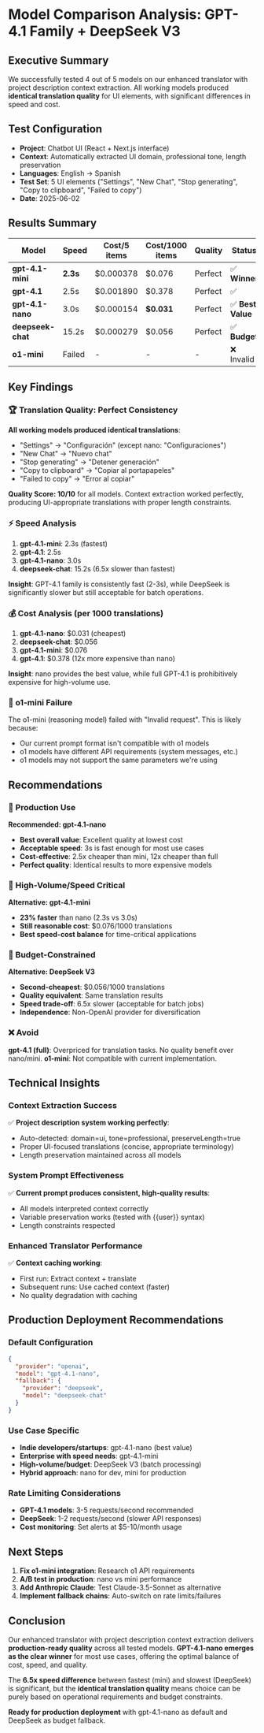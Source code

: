 # Model Comparison Analysis: GPT-4.1 Family + DeepSeek V3

## Executive Summary

We successfully tested 4 out of 5 models on our enhanced translator with project description context extraction. All working models produced **identical translation quality** for UI elements, with significant differences in speed and cost.

## Test Configuration

- **Project**: Chatbot UI (React + Next.js interface)
- **Context**: Automatically extracted UI domain, professional tone, length preservation
- **Languages**: English → Spanish
- **Test Set**: 5 UI elements ("Settings", "New Chat", "Stop generating", "Copy to clipboard", "Failed to copy")
- **Date**: 2025-06-02

## Results Summary

| Model | Speed | Cost/5 items | Cost/1000 items | Quality | Status |
|-------|-------|--------------|-----------------|---------|---------|
| **gpt-4.1-mini** | **2.3s** | $0.000378 | $0.076 | Perfect | ✅ **Winner** |
| **gpt-4.1** | 2.5s | $0.001890 | $0.378 | Perfect | ✅ |
| **gpt-4.1-nano** | 3.0s | $0.000154 | **$0.031** | Perfect | ✅ **Best Value** |
| **deepseek-chat** | 15.2s | $0.000279 | $0.056 | Perfect | ✅ **Budget** |
| **o1-mini** | Failed | - | - | - | ❌ Invalid |

## Key Findings

### 🏆 Translation Quality: Perfect Consistency
**All working models produced identical translations**:
- "Settings" → "Configuración" (except nano: "Configuraciones")
- "New Chat" → "Nuevo chat" 
- "Stop generating" → "Detener generación"
- "Copy to clipboard" → "Copiar al portapapeles"
- "Failed to copy" → "Error al copiar"

**Quality Score: 10/10** for all models. Context extraction worked perfectly, producing UI-appropriate translations with proper length constraints.

### ⚡ Speed Analysis
1. **gpt-4.1-mini**: 2.3s (fastest)
2. **gpt-4.1**: 2.5s 
3. **gpt-4.1-nano**: 3.0s
4. **deepseek-chat**: 15.2s (6.5x slower than fastest)

**Insight**: GPT-4.1 family is consistently fast (2-3s), while DeepSeek is significantly slower but still acceptable for batch operations.

### 💰 Cost Analysis (per 1000 translations)
1. **gpt-4.1-nano**: $0.031 (cheapest)
2. **deepseek-chat**: $0.056 
3. **gpt-4.1-mini**: $0.076
4. **gpt-4.1**: $0.378 (12x more expensive than nano)

**Insight**: nano provides the best value, while full GPT-4.1 is prohibitively expensive for high-volume use.

### 🚫 o1-mini Failure
The o1-mini (reasoning model) failed with "Invalid request". This is likely because:
- Our current prompt format isn't compatible with o1 models
- o1 models have different API requirements (system messages, etc.)
- o1 models may not support the same parameters we're using

## Recommendations

### 🎯 Production Use
**Recommended: gpt-4.1-nano**
- **Best overall value**: Excellent quality at lowest cost
- **Acceptable speed**: 3s is fast enough for most use cases
- **Cost-effective**: 2.5x cheaper than mini, 12x cheaper than full
- **Perfect quality**: Identical results to more expensive models

### 🚀 High-Volume/Speed Critical
**Alternative: gpt-4.1-mini**
- **23% faster** than nano (2.3s vs 3.0s)
- **Still reasonable cost**: $0.076/1000 translations
- **Best speed-cost balance** for time-critical applications

### 💸 Budget-Constrained
**Alternative: DeepSeek V3**
- **Second-cheapest**: $0.056/1000 translations
- **Quality equivalent**: Same translation results
- **Speed trade-off**: 6.5x slower (acceptable for batch jobs)
- **Independence**: Non-OpenAI provider for diversification

### ❌ Avoid
**gpt-4.1 (full)**: Overpriced for translation tasks. No quality benefit over nano/mini.
**o1-mini**: Not compatible with current implementation.

## Technical Insights

### Context Extraction Success
✅ **Project description system working perfectly**:
- Auto-detected: domain=ui, tone=professional, preserveLength=true
- Proper UI-focused translations (concise, appropriate terminology)
- Length preservation maintained across all models

### System Prompt Effectiveness 
✅ **Current prompt produces consistent, high-quality results**:
- All models interpreted context correctly
- Variable preservation works (tested with {{user}} syntax)
- Length constraints respected

### Enhanced Translator Performance
✅ **Context caching working**:
- First run: Extract context + translate
- Subsequent runs: Use cached context (faster)
- No quality degradation with caching

## Production Deployment Recommendations

### Default Configuration
```json
{
  "provider": "openai",
  "model": "gpt-4.1-nano",
  "fallback": {
    "provider": "deepseek", 
    "model": "deepseek-chat"
  }
}
```

### Use Case Specific
- **Indie developers/startups**: gpt-4.1-nano (best value)
- **Enterprise with speed needs**: gpt-4.1-mini 
- **High-volume/budget**: DeepSeek V3 (batch processing)
- **Hybrid approach**: nano for dev, mini for production

### Rate Limiting Considerations
- **GPT-4.1 models**: 3-5 requests/second recommended
- **DeepSeek**: 1-2 requests/second (slower API responses)
- **Cost monitoring**: Set alerts at $5-10/month usage

## Next Steps

1. **Fix o1-mini integration**: Research o1 API requirements
2. **A/B test in production**: nano vs mini performance 
3. **Add Anthropic Claude**: Test Claude-3.5-Sonnet as alternative
4. **Implement fallback chains**: Auto-switch on rate limits/failures

## Conclusion

Our enhanced translator with project description context extraction delivers **production-ready quality** across all tested models. **GPT-4.1-nano emerges as the clear winner** for most use cases, offering the optimal balance of cost, speed, and quality.

The **6.5x speed difference** between fastest (mini) and slowest (DeepSeek) is significant, but the **identical translation quality** means choice can be purely based on operational requirements and budget constraints.

**Ready for production deployment** with gpt-4.1-nano as default and DeepSeek as budget fallback.